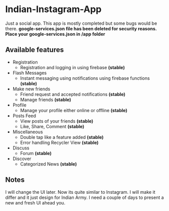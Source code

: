 # Indian-Instagram-App

Just a social app. This app is mostly completed but some bugs would be there.
**google-services.json file has been deleted for security reasons. Place your google-services.json in /app folder**


## Available features

* Registration
  - Registration and logging in using firebase **(stable)**
* Flash Messages
  - Instant messaging using notifications using firebase functions **(stable)**
* Make new friends
  - Friend request and accepted notifications **(stable)**
  - Manage friends **(stable)**
* Profile
  - Manage your profile either online or offline **(stable)**
* Posts Feed
  - View posts of your friends **(stable)**
  - Like, Share, Comment **(stable)**
* Miscellaneous
  - Double tap like a feature added **(stable)**
  - Error handling Recycler View **(stable)**
* Discuss
  - Forum **(stable)**
* Discover
  - Categorized News **(stable)**


## Notes
I will change the UI later. Now its quite similar to Instagram. I will make it differ and it just design for Indian Army. I need a couple of days to present a new and fresh UI ahead you. 
